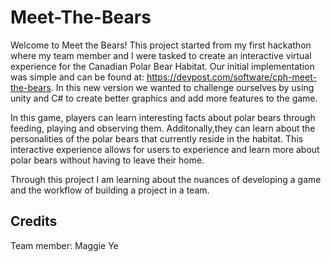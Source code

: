 # Meet-The-Bears
Welcome to Meet the Bears! This project started from my first hackathon where my team member and I were tasked to create an interactive virtual experience for the Canadian Polar Bear Habitat. Our initial implementation was simple and can be found at: https://devpost.com/software/cph-meet-the-bears. In this new version we wanted to challenge ourselves by using unity and C# to create better graphics and add more features to the game.

In this game, players can learn interesting facts about polar bears through feeding, playing and observing them. Additonally,they can learn about the personalities of the polar bears that currently reside in the habitat. This interactive experience allows for users to experience and learn more about polar bears without having to leave their home. 

Through this project I am learning about the nuances of developing a game and the workflow of building a project in a team. 


## Credits 
Team member: Maggie Ye

